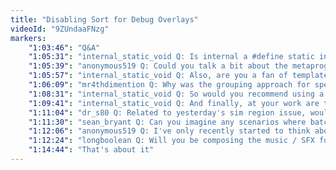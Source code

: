 ```yaml
---
title: "Disabling Sort for Debug Overlays"
videoId: "9ZUndaaFNzg"
markers:
    "1:03:46": "Q&A"
    "1:05:31": "internal_static_void Q: Is internal a #define static internal"
    "1:05:39": "anonymous519 Q: Could you talk a bit about the metaprogramming stuff you use at work? I'm kind of annoyed at the limitations of C/C++ and it looks like the JAI compiler won't be released anytime soon. Do you actually parse the code and construct an AST, or is it simpler than that?"
    "1:05:57": "internal_static_void Q: Also, are you a fan of templates or do you use void * instead"
    "1:06:09": "mr4thdimention Q: Why was the grouping approach for speeding up the debug sorting the first one you tried? Would it have been better in some way?"
    "1:08:31": "internal_static_void Q: So would you recommend using a .bat file or bash script over a cmake file, for instance"
    "1:09:41": "internal_static_void Q: And finally, at your work are there any people that program in OOP, or are they shunned and thrown out?"
    "1:11:04": "dr_s80 Q: Related to yesterday's sim region issue, would it be feasible to merge overlapping regions, and then make a pass to slice it back up into non-overlapping regions?"
    "1:11:30": "sean_bryant Q: Can you imagine any scenarios where batched rendering might be useful in Handmade Hero?"
    "1:12:06": "anonymous519 Q: I've only recently started to think about metaprogramming. Not expecting you to go in-depth, but could you briefly list some of the features you've implemented?"
    "1:12:24": "longboolean Q: Will you be composing the music / SFX for Handmade Hero (if any) or do you have someone else doing that?"
    "1:14:44": "That's about it"
---
```

